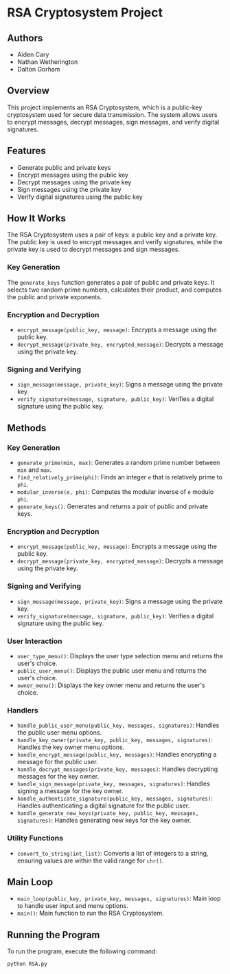 # RSA Cryptosystem Project

## Authors
- Aiden Cary
- Nathan Wetherington
- Dalton Gorham

## Overview
This project implements an RSA Cryptosystem, which is a public-key cryptosystem used for secure data transmission. The system allows users to encrypt messages, decrypt messages, sign messages, and verify digital signatures.

## Features
- Generate public and private keys
- Encrypt messages using the public key
- Decrypt messages using the private key
- Sign messages using the private key
- Verify digital signatures using the public key

## How It Works
The RSA Cryptosystem uses a pair of keys: a public key and a private key. The public key is used to encrypt messages and verify signatures, while the private key is used to decrypt messages and sign messages.

### Key Generation
The `generate_keys` function generates a pair of public and private keys. It selects two random prime numbers, calculates their product, and computes the public and private exponents.

### Encryption and Decryption
- `encrypt_message(public_key, message)`: Encrypts a message using the public key.
- `decrypt_message(private_key, encrypted_message)`: Decrypts a message using the private key.

### Signing and Verifying
- `sign_message(message, private_key)`: Signs a message using the private key.
- `verify_signature(message, signature, public_key)`: Verifies a digital signature using the public key.

## Methods

### Key Generation
- `generate_prime(min, max)`: Generates a random prime number between `min` and `max`.
- `find_relatively_prime(phi)`: Finds an integer `e` that is relatively prime to `phi`.
- `modular_inverse(e, phi)`: Computes the modular inverse of `e` modulo `phi`.
- `generate_keys()`: Generates and returns a pair of public and private keys.

### Encryption and Decryption
- `encrypt_message(public_key, message)`: Encrypts a message using the public key.
- `decrypt_message(private_key, encrypted_message)`: Decrypts a message using the private key.

### Signing and Verifying
- `sign_message(message, private_key)`: Signs a message using the private key.
- `verify_signature(message, signature, public_key)`: Verifies a digital signature using the public key.

### User Interaction
- `user_type_menu()`: Displays the user type selection menu and returns the user's choice.
- `public_user_menu()`: Displays the public user menu and returns the user's choice.
- `owner_menu()`: Displays the key owner menu and returns the user's choice.

### Handlers
- `handle_public_user_menu(public_key, messages, signatures)`: Handles the public user menu options.
- `handle_key_owner(private_key, public_key, messages, signatures)`: Handles the key owner menu options.
- `handle_encrypt_message(public_key, messages)`: Handles encrypting a message for the public user.
- `handle_decrypt_messages(private_key, messages)`: Handles decrypting messages for the key owner.
- `handle_sign_message(private_key, messages, signatures)`: Handles signing a message for the key owner.
- `handle_authenticate_signature(public_key, messages, signatures)`: Handles authenticating a digital signature for the public user.
- `handle_generate_new_keys(private_key, public_key, messages, signatures)`: Handles generating new keys for the key owner.

### Utility Functions
- `convert_to_string(int_list)`: Converts a list of integers to a string, ensuring values are within the valid range for `chr()`.

## Main Loop
- `main_loop(public_key, private_key, messages, signatures)`: Main loop to handle user input and menu options.
- `main()`: Main function to run the RSA Cryptosystem.

## Running the Program
To run the program, execute the following command:
```sh
python RSA.py